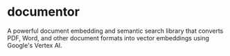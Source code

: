 # documentor
A powerful document embedding and semantic search library that converts PDF, Word, and other document formats into vector embeddings using Google's Vertex AI.
